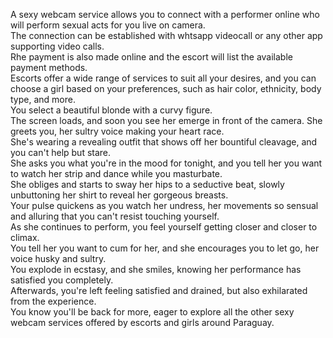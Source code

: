 A sexy webcam service allows you to connect with a performer online who will perform sexual acts for you live on camera.  
The connection can be established with whtsapp videocall or any other app supporting video calls.  
Rhe payment is also made online and the escort will list the available payment methods.  
Escorts offer a wide range of services to suit all your desires, and you can choose a girl based on your preferences, such as hair color, ethnicity, body type, and more.  
You select a beautiful blonde with a curvy figure.  
The screen loads, and soon you see her emerge in front of the camera. She greets you, her sultry voice making your heart race.  
She's wearing a revealing outfit that shows off her bountiful cleavage, and you can't help but stare.  
She asks you what you're in the mood for tonight, and you tell her you want to watch her strip and dance while you masturbate.  
She obliges and starts to sway her hips to a seductive beat, slowly unbuttoning her shirt to reveal her gorgeous breasts.  
Your pulse quickens as you watch her undress, her movements so sensual and alluring that you can't resist touching yourself.  
As she continues to perform, you feel yourself getting closer and closer to climax.  
You tell her you want to cum for her, and she encourages you to let go, her voice husky and sultry.  
You explode in ecstasy, and she smiles, knowing her performance has satisfied you completely.  
Afterwards, you're left feeling satisfied and drained, but also exhilarated from the experience.  
You know you'll be back for more, eager to explore all the other sexy webcam services offered by escorts and girls around Paraguay.
